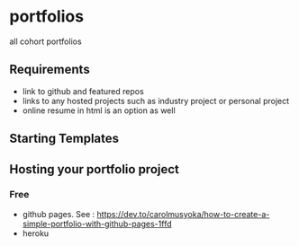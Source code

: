 # portfolios
all cohort portfolios

## Requirements

- link to github and featured repos
- links to any hosted projects such as industry project or personal project
- online resume in html is an option as well

## Starting Templates 

## Hosting your portfolio project

### Free 

- github pages.  See : <https://dev.to/carolmusyoka/how-to-create-a-simple-portfolio-with-github-pages-1ffd>
- heroku



